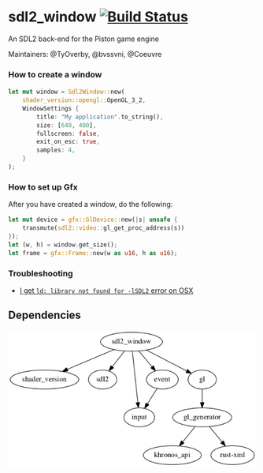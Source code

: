 # sdl2_window [![Build Status](https://travis-ci.org/PistonDevelopers/sdl2_game_window.svg)](https://travis-ci.org/PistonDevelopers/sdl2_game_window)

An SDL2 back-end for the Piston game engine

Maintainers: @TyOverby, @bvssvni, @Coeuvre

### How to create a window

```Rust
let mut window = Sdl2Window::new(
    shader_version::opengl::OpenGL_3_2,
    WindowSettings {
        title: "My application".to_string(),
        size: [640, 480],
        fullscreen: false,
        exit_on_esc: true,
        samples: 4,
    }
);
```

### How to set up Gfx

After you have created a window, do the following:

```Rust
let mut device = gfx::GlDevice::new(|s| unsafe {
    transmute(sdl2::video::gl_get_proc_address(s))
});
let (w, h) = window.get_size();
let frame = gfx::Frame::new(w as u16, h as u16);
```

### Troubleshooting

* [I get `ld: library not found for -lSDL2` error on OSX](https://github.com/PistonDevelopers/rust-empty/issues/175)

## Dependencies

![dependencies](./Cargo.png)

